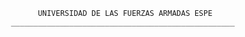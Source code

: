                               UNIVERSIDAD DE LAS FUERZAS ARMADAS ESPE
                        __________________________________________________
  
